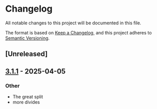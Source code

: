 # Changelog

All notable changes to this project will be documented in this file.

The format is based on [Keep a Changelog](https://keepachangelog.com/en/1.0.0/),
and this project adheres to [Semantic Versioning](https://semver.org/spec/v2.0.0.html).

## [Unreleased]

## [3.1.1](https://github.com/shapely-rs/shapely/compare/shapely-spez-v3.1.0...shapely-spez-v3.1.1) - 2025-04-05

### Other

- The great split
- more divides

